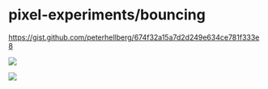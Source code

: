 # pixel-experiments/bouncing

https://gist.github.com/peterhellberg/674f32a15a7d2d249e634ce781f333e8

![](https://user-images.githubusercontent.com/565124/32391018-da783e62-c0d0-11e7-9981-07fcbd946432.gif)

![](https://user-images.githubusercontent.com/565124/32398320-e8d36752-c0ee-11e7-97cf-4c5da91d9727.png)
